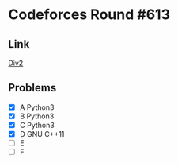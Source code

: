# Codeforces Round #613

## Link

[Div2](https://codeforces.com/contest/1285)

## Problems

* [x] A Python3
* [x] B Python3
* [x] C Python3
* [x] D GNU C++11
* [ ] E
* [ ] F
